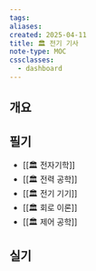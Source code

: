 ```yaml
---
tags:
aliases: 
created: 2025-04-11
title: 🏛️ 전기 기사
note-type: MOC
cssclasses:
  - dashboard
---
```


## 개요

## 필기
- [[🏛️ 전자기학]]
- [[🏛️ 전력 공학]]
- [[🏛️ 전기 기기]]
- [[🏛️ 회로 이론]]
- [[🏛️ 제어 공학]]
## 실기

